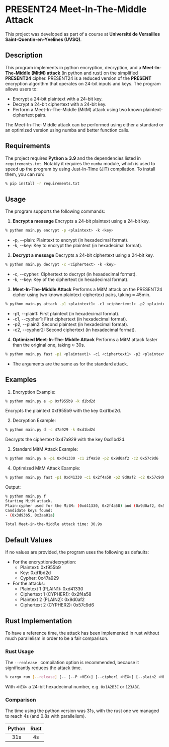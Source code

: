 # PRESENT24 Meet-In-The-Middle Attack


This project was developed as part of a course at **Université de Versailles Saint-Quentin-en-Yvelines (UVSQ)**.


## Description

This program implements in python encryption, decryption, and a **Meet-In-The-Middle (MitM) attack** (in python and rust) on the simplified **PRESENT24** cipher. PRESENT24 is a reduced version of the **PRESENT** encryption algorithm that operates on 24-bit inputs and keys. The program allows users to:

- Encrypt a 24-bit plaintext with a 24-bit key.
- Decrypt a 24-bit ciphertext with a 24-bit key.
- Perform a Meet-In-The-Middle (MitM) attack using two known plaintext-ciphertext pairs.

The Meet-In-The-Middle attack can be performed using either a standard or an optimized version using numba and better function calls.


## Requirements

The project requires **Python $\ge$ 3.9** and the dependencies listed in `requirements.txt`.
Notably it requires the `numba` module, which is used to speed up the program by using Just-In-Time (JIT) compilation.
To install them, you can run:

```bash
% pip install -r requirements.txt
```


## Usage

The program supports the following commands:

1. **Encrypt a message**
Encrypts a 24-bit plaintext using a 24-bit key.

```bash
% python main.py encrypt -p <plaintext> -k <key>
```

- -p, --plain: Plaintext to encrypt (in hexadecimal format).
- -k, --key: Key to encrypt the plaintext (in hexadecimal format).

2. **Decrypt a message**
Decrypts a 24-bit ciphertext using a 24-bit key.

```bash
% python main.py decrypt -c <ciphertext> -k <key>
```

- -c, --cypher: Ciphertext to decrypt (in hexadecimal format).
- -k, --key: Key of the ciphertext (in hexadecimal format).

3. **Meet-In-The-Middle Attack**
Performs a MitM attack on the PRESENT24 cipher using two known plaintext-ciphertext pairs, taking $\approx$ 45min.

```bash
% python main.py attack -p1 <plaintext1> -c1 <ciphertext1> -p2 <plaintext2> -c2 <ciphertext2>
```

- -p1, --plain1: First plaintext (in hexadecimal format).
- -c1, --cypher1: First ciphertext (in hexadecimal format).
- -p2, --plain2: Second plaintext (in hexadecimal format).
- -c2, --cypher2: Second ciphertext (in hexadecimal format).

4. **Optimized Meet-In-The-Middle Attack**
Performs a MitM attack faster than the original one, taking $\approx$ 30s.

```bash
% python main.py fast -p1 <plaintext1> -c1 <ciphertext1> -p2 <plaintext2> -c2 <ciphertext2>
```

- The arguments are the same as for the standard attack.


## Examples

1. Encryption Example:

```bash
% python main.py e -p 0xf955b9 -k d1bd2d
```
Encrypts the plaintext 0xf955b9 with the key 0xd1bd2d.

2. Decryption Example:

```bash
% python main.py d -c 47a929 -k 0xd1bd2d
```
Decrypts the ciphertext 0x47a929 with the key 0xd1bd2d.

3. Standard MitM Attack Example:

```bash
% python main.py a -p1 0xd41330 -c1 2f4a58 -p2 0x9d0af2 -c2 0x57c9d6
```

4. Optimized MitM Attack Example:

```bash
% python main.py fast -p1 0xd41330 -c1 0x2f4a58 -p2 9d0af2 -c2 0x57c9d6
```
Output:
```bash
% python main.py f
Starting MitM attack.
Plain-cypher used for the MitM: (0xd41330, 0x2f4a58) and (0x9d0af2, 0x57c9d6)
Candidate keys found:
- (0x3d93b5, 0x3aa01a)

Total Meet-in-the-Middle attack time: 30.9s
```


## Default Values

If no values are provided, the program uses the following as defaults:
- For the encryption/decryption:
  - Plaintext: 0xf955b9
  - Key: 0xd1bd2d
  - Cypher: 0x47a929
- For the attacks:
  - Plaintext 1 (PLAIN1): 0xd41330
  - Ciphertext 1 (CYPHER1): 0x2f4a58
  - Plaintext 2 (PLAIN2): 0x9d0af2
  - Ciphertext 2 (CYPHER2): 0x57c9d6


## Rust Implementation

To have a reference time, the attack has been implemented in rust without much parallelism in order to be a fair comparison.


### Rust Usage

The ```--realease ``` compilation option is recommended, because it significantly reduces the attack time.

```bash
% cargo run [--release] [-- [--P <HEX>] [--cipher1 <HEX>] [--plain2 <HEX>] [--c <HEX>]]
```
With ```<HEX>``` a 24-bit hexadecimal number, e.g. ```0x1A2B3C``` or ```123ABC```.


### Comparison

The time using the python version was 31s, with the rust one we managed to reach 4s (and 0.8s with parallelism).


| Python | Rust |
|:------:|:----:|
|   31s  |  4s  |
